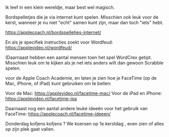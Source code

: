 
Ik leef in een klein wereldje, maar best wel magisch.   



Bordspelletjes die je via internet kunt spelen. Misschien ook leuk voor de kerst, wanneer je nu niet "echt" samen kunt zijn, maar dan toch "iets" hebt.

https://applecoach.nl/bordspelletjes-internet/

En als je specifiek instructies zoekt voor Wordfeud: https://applevideo.nl/wordfeud/

(Daarnaast hebben een aantal mensen toen het spel WordCrex getipt. Misschien leuk om te kijken als je net iets anders wilt dan gewoon Scrabble spelen.

 voor de Apple Coach Academie, en laten je zien hoe je FaceTime (op de Mac, iPhone, of iPad) kunt gebruiken om te bellen:

Voor de Mac: https://applevideo.nl/facetime-mac/
Voor de iPad en iPhone: https://applevideo.nl/facetime-ipa

Daarnaast  nog een aantal andere leuke ideeën voor het gebruik van FaceTime: https://applecoach.nl/facetime-ideeen/


Donderdag kofjens kofjens ?  We koersen op 1e kerstdag , even zien of alles op zijn plek gaat vallen. 
